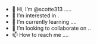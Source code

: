 - 👋 Hi, I’m @scotte313 .....
- 👀 I’m interested in .
- 🌱 I’m currently learning ....
- 💞️ I’m looking to collaborate on ..
- 📫 How to reach me ....

<!---
scotte313/scotte313 is a ✨ special ✨ repository because its `README.md` (this file) appears on your GitHub profile.
You can click the Preview link to take a look at your changes.
--->
